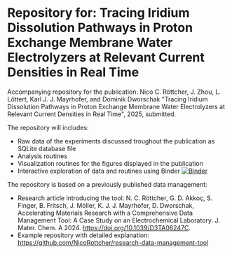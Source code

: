 
# Repository for: Tracing Iridium Dissolution Pathways in Proton Exchange Membrane Water Electrolyzers at Relevant Current Densities in Real Time

Accompanying repository for the publication: Nico C. Röttcher, J. Zhou, L. Löttert, Karl J. J. Mayrhofer, and Dominik Dworschak "Tracing Iridium Dissolution Pathways in Proton Exchange Membrane Water Electrolyzers at Relevant Current Densities in Real Time", 2025, submitted.

The repository will includes:

- Raw data of the experiments discussed troughout the publication as SQLite database file
- Analysis routines
- Visualization routines for the figures displayed in the publication
- Interactive exploration of data and routines using Binder [![Binder](https://mybinder.org/badge_logo.svg)](https://mybinder.org/v2/gh/NicoRottcher/tracing-2025/HEAD)

The repository is based on a previously published data management:
- Research article introducing the tool: N. C. Röttcher, G. D. Akkoç, S. Finger, B. Fritsch, J. Möller, K. J. J. Mayrhofer, D. Dworschak, Accelerating Materials Research with a Comprehensive Data Management Tool: A Case Study on an Electrochemical Laboratory. J. Mater. Chem. A 2024. https://doi.org/10.1039/D3TA06247C.
- Example repository with detailed explanation: https://github.com/NicoRottcher/research-data-management-tool